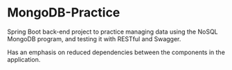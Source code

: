 # MongoDB-Practice
Spring Boot back-end project to practice managing data using the NoSQL MongoDB program, and testing it with RESTful and Swagger.

Has an emphasis on reduced dependencies between the components in the application.
